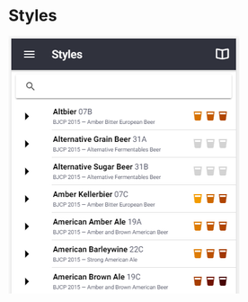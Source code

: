 # Styles

![Multiple style guidelines from BJCP, Brewers Association, Norbrygg, SHBF](.gitbook/assets/image%20%2824%29.png)

